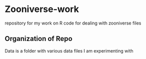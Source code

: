 # Zooniverse-work
repository for my work on R code for dealing with zooniverse files
## Organization of Repo
Data is a folder with various data files I am experimenting with
